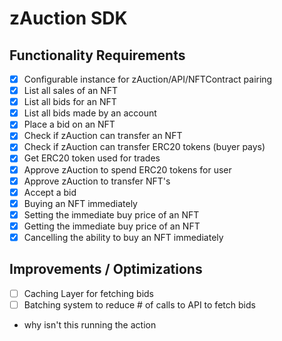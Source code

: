 # zAuction SDK

## Functionality Requirements

- [x] Configurable instance for zAuction/API/NFTContract pairing
- [x] List all sales of an NFT
- [x] List all bids for an NFT
- [x] List all bids made by an account
- [x] Place a bid on an NFT
- [x] Check if zAuction can transfer an NFT
- [x] Check if zAuction can transfer ERC20 tokens (buyer pays)
- [x] Get ERC20 token used for trades
- [x] Approve zAuction to spend ERC20 tokens for user
- [x] Approve zAuction to transfer NFT's
- [x] Accept a bid
- [x] Buying an NFT immediately
- [x] Setting the immediate buy price of an NFT
- [x] Getting the immediate buy price of an NFT
- [x] Cancelling the ability to buy an NFT immediately

## Improvements / Optimizations

- [ ] Caching Layer for fetching bids
- [ ] Batching system to reduce # of calls to API to fetch bids

- why isn't this running the action
